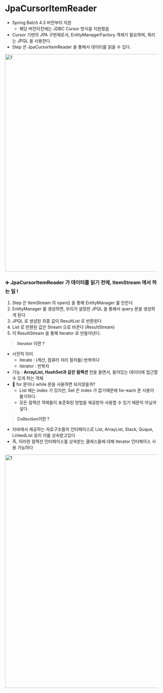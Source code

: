 # JpaCursorItemReader

- Spring Batch 4.3 버전부터 지원
    - 해당 버전이전에는 JDBC Cursor 방식을 지원했음
- Cursor 기반의 JPA 구현체로서, EntityManagerFactory 객체가 필요하며, 쿼리는 JPQL 을 사용한다.
- Step 은 JpaCursorItemReader 을 통해서 데이터를 읽을 수 있다.

<img width="715" alt="1" src="https://github.com/gilyeon00/TIL/assets/52391627/793d4ad9-de7d-4794-a3fd-55955fa8df82">

### ✈️ JpaCursorItemReader 가 데이터를 읽기 전에, ItemStream 에서 하는 일 !

1. Step 은 ItemStream 의 open() 을 통해 EntityManager 를 만든다
2. EntityManager 를 생성하면, 우리가 설정한 JPQL 을 통해서 query 문을 생성하게 된다
3. JPQL 로 생성된 최종 값이 ResultList 로 반환된다
4. List 로 반환된 값은 Stream 으로 바꾼다 (ResultStream)
5. 이 ResultStream 을 통해 Iterator 로 만들어낸다.

> **Iterator 이란 ?**
>
- 사전적 의미
  - iterate : (계산, 컴퓨터 처리 절차를) 반복하다
  - iterator : 반복자
- 기능 : **ArrayList, HashSet과 같은 컬렉션** 안을 돌면서, 들어있는 데이터에 접근할 수 있게 하는 객체
- 🧐 for 문이나 while 문을 사용하면 되지않을까?
  - List 에는 index 가 있지만, Set 은 index 가 없기때문에 for-each 문 사용이 불가하다.
  - 모든 컬렉션 객체들이 표준화된 방법을 제공받아 사용할 수 있기 때문이 아닐까 싶다.

> **Collection이란  ?**
>
- 자바에서 제공하는 자료구조들의 인터페이스로 List, ArrayList, Stack, Quque, LinkedList 등이 이를 상속받고있다
- 즉, 이러한 컬렉션 인터페이스를 상속받는 클래스들에 대해 Iterator 인터페이스 사용 가능하다

<img width="767" alt="1" src="https://github.com/gilyeon00/TIL/assets/52391627/049f35d2-7f05-4ae6-a6da-69097531f048">

